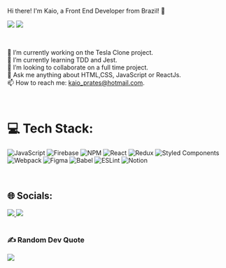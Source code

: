Hi there! I'm Kaio, a Front End Developer from Brazil! 🖖
<br>



![](https://github-readme-stats.vercel.app/api?username=KaioPratess&theme=dark&hide_border=true&include_all_commits=false&count_private=false&layout=compact)
![](https://github-readme-stats.vercel.app/api/top-langs/?username=KaioPratess&theme=dark&hide_border=true&include_all_commits=false&count_private=false&layout=compact)

<br>


🔭 I’m currently working on the Tesla Clone project.<br>🌱 I’m currently learning TDD and Jest.<br>👯 I’m looking to collaborate on a full time project.<br>💬 Ask me anything about HTML,CSS, JavaScript or ReactJs.<br>📫 How to reach me: kaio_prates@hotmail.com.

<br>


# 💻 Tech Stack:
![JavaScript](https://img.shields.io/badge/javascript-%23323330.svg?style=for-the-badge&logo=javascript&logoColor=%23F7DF1E) ![Firebase](https://img.shields.io/badge/firebase-%23039BE5.svg?style=for-the-badge&logo=firebase) ![NPM](https://img.shields.io/badge/NPM-%23000000.svg?style=for-the-badge&logo=npm&logoColor=white) ![React](https://img.shields.io/badge/react-%2320232a.svg?style=for-the-badge&logo=react&logoColor=%2361DAFB) ![Redux](https://img.shields.io/badge/redux-%23593d88.svg?style=for-the-badge&logo=redux&logoColor=white) ![Styled Components](https://img.shields.io/badge/styled--components-DB7093?style=for-the-badge&logo=styled-components&logoColor=white) ![Webpack](https://img.shields.io/badge/webpack-%238DD6F9.svg?style=for-the-badge&logo=webpack&logoColor=black) 	![Figma](https://img.shields.io/badge/figma-%23F24E1E.svg?style=for-the-badge&logo=figma&logoColor=white) ![Babel](https://img.shields.io/badge/Babel-F9DC3e?style=for-the-badge&logo=babel&logoColor=black) ![ESLint](https://img.shields.io/badge/ESLint-4B3263?style=for-the-badge&logo=eslint&logoColor=white) ![Notion](https://img.shields.io/badge/Notion-%23000000.svg?style=for-the-badge&logo=notion&logoColor=white)

<br>

## 🌐 Socials:
<a href='https://instagram.com/kaioprates_'>
  <img src='https://img.shields.io/badge/Instagram-%23E4405F.svg?logo=Instagram&logoColor=white'>
<a/>
<a href='https://linkedin.com/in/kaioprates'>
  <img src='https://img.shields.io/badge/LinkedIn-%230077B5.svg?logo=linkedin&logoColor=white'>
<a/>

  
<br>
<br>
  
### ✍️ Random Dev Quote
![](https://quotes-github-readme.vercel.app/api?type=horizontal&theme=dark)

